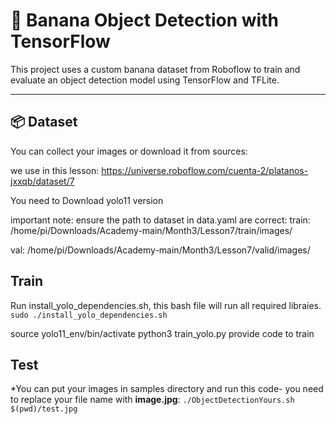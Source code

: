 # 🍌 Banana Object Detection with TensorFlow

This project uses a custom banana dataset from Roboflow to train and evaluate an object detection model using TensorFlow and TFLite.

---

## 📦 Dataset

You can collect your images or download it from sources:

 we use in this lesson: https://universe.roboflow.com/cuenta-2/platanos-jxxqb/dataset/7

You need to Download yolo11 version

important note:
ensure the path to dataset in data.yaml are correct:
train: /home/pi/Downloads/Academy-main/Month3/Lesson7/train/images/


val: /home/pi/Downloads/Academy-main/Month3/Lesson7/valid/images/



##  Train
Run install_yolo_dependencies.sh, this bash file will run all required libraies.
 `sudo ./install_yolo_dependencies.sh`

source yolo11_env/bin/activate 
python3 train_yolo.py provide code to train


## Test


  *You can put your images in samples directory and run this code- you need to replace your file name with **image.jpg**:
    `./ObjectDetectionYours.sh $(pwd)/test.jpg`
